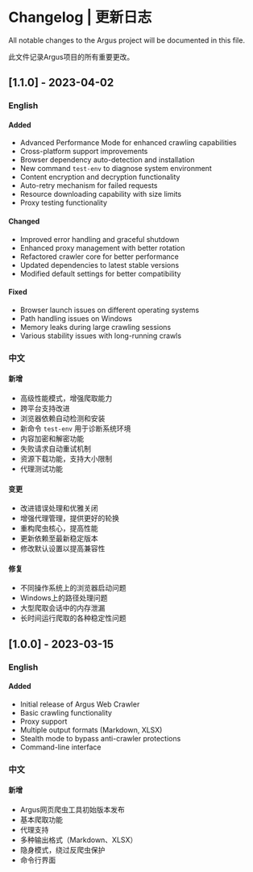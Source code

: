 # Changelog | 更新日志

All notable changes to the Argus project will be documented in this file.

此文件记录Argus项目的所有重要更改。

## [1.1.0] - 2023-04-02

### English

#### Added
- Advanced Performance Mode for enhanced crawling capabilities
- Cross-platform support improvements
- Browser dependency auto-detection and installation
- New command `test-env` to diagnose system environment
- Content encryption and decryption functionality
- Auto-retry mechanism for failed requests
- Resource downloading capability with size limits
- Proxy testing functionality

#### Changed
- Improved error handling and graceful shutdown
- Enhanced proxy management with better rotation
- Refactored crawler core for better performance
- Updated dependencies to latest stable versions
- Modified default settings for better compatibility

#### Fixed
- Browser launch issues on different operating systems
- Path handling issues on Windows
- Memory leaks during large crawling sessions
- Various stability issues with long-running crawls

### 中文

#### 新增
- 高级性能模式，增强爬取能力
- 跨平台支持改进
- 浏览器依赖自动检测和安装
- 新命令 `test-env` 用于诊断系统环境
- 内容加密和解密功能
- 失败请求自动重试机制
- 资源下载功能，支持大小限制
- 代理测试功能

#### 变更
- 改进错误处理和优雅关闭
- 增强代理管理，提供更好的轮换
- 重构爬虫核心，提高性能
- 更新依赖至最新稳定版本
- 修改默认设置以提高兼容性

#### 修复
- 不同操作系统上的浏览器启动问题
- Windows上的路径处理问题
- 大型爬取会话中的内存泄漏
- 长时间运行爬取的各种稳定性问题

## [1.0.0] - 2023-03-15

### English

#### Added
- Initial release of Argus Web Crawler
- Basic crawling functionality
- Proxy support
- Multiple output formats (Markdown, XLSX)
- Stealth mode to bypass anti-crawler protections
- Command-line interface

### 中文

#### 新增
- Argus网页爬虫工具初始版本发布
- 基本爬取功能
- 代理支持
- 多种输出格式（Markdown、XLSX）
- 隐身模式，绕过反爬虫保护
- 命令行界面 